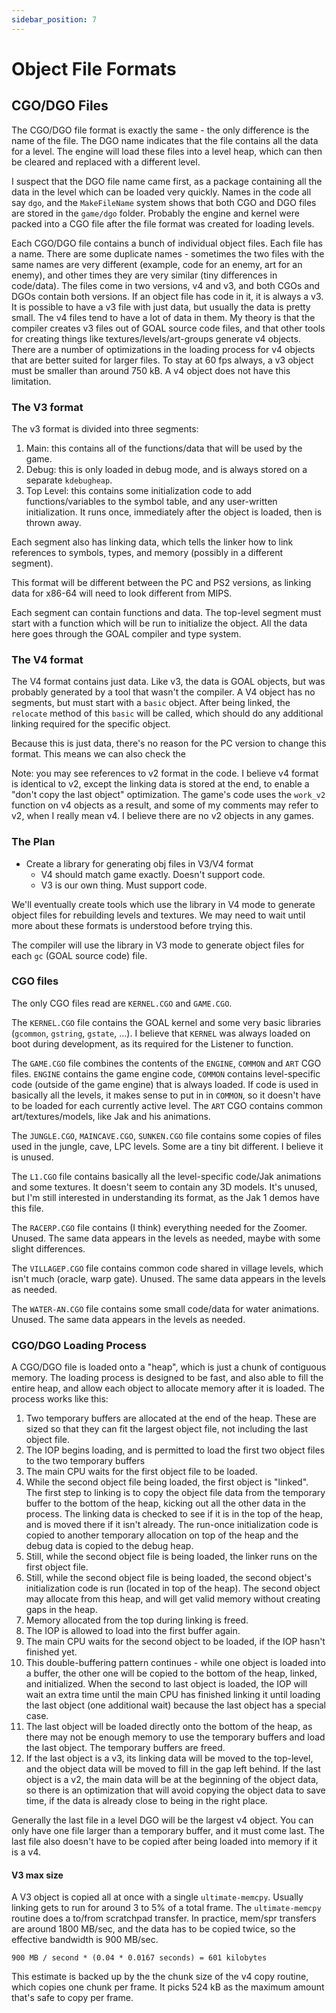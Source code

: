 ```yaml
---
sidebar_position: 7
---
```


# Object File Formats

## CGO/DGO Files

The CGO/DGO file format is exactly the same - the only difference is the name of the file.  The DGO name indicates that the file contains all the data for a level. The engine will load these files into a level heap, which can then be cleared and replaced with a different level.

I suspect that the DGO file name came first, as a package containing all the data in the level which can be loaded very quickly.  Names in the code all say `dgo`, and the `MakeFileName` system shows that both CGO and DGO files are stored in the `game/dgo` folder.  Probably the engine and kernel were packed into a CGO file after the file format was created for loading levels.

Each CGO/DGO file contains a bunch of individual object files.  Each file has a name.  There are some duplicate names - sometimes the two files with the same names are very different (example, code for an enemy, art for an enemy), and other times they are very similar (tiny differences in code/data). The files come in two versions, v4 and v3, and both CGOs and DGOs contain both versions.  If an object file has code in it, it is always a v3.  It is possible to have a v3 file with just data, but usually the data is pretty small. The v4 files tend to have a lot of data in them.  My theory is that the compiler creates v3 files out of GOAL source code files, and that other tools for creating things like textures/levels/art-groups generate v4 objects.  There are a number of optimizations in the loading process for v4 objects that are better suited for larger files.  To stay at 60 fps always, a v3 object must be smaller than around 750 kB. A v4 object does not have this limitation.

### The V3 format

The v3 format is divided into three segments:
1. Main: this contains all of the functions/data that will be used by the game.
2. Debug: this is only loaded in debug mode, and is always stored on a separate `kdebugheap`.
3. Top Level: this contains some initialization code to add functions/variables to the symbol table, and any user-written initialization.  It runs once, immediately after the object is loaded, then is thrown away.

Each segment also has linking data, which tells the linker how to link references to symbols, types, and memory (possibly in a different segment).

This format will be different between the PC and PS2 versions, as linking data for x86-64 will need to look different from MIPS.

Each segment can contain functions and data. The top-level segment must start with a function which will be run to initialize the object.  All the data here goes through the GOAL compiler and type system.

### The V4 format

The V4 format contains just data. Like v3, the data is GOAL objects, but was probably generated by a tool that wasn't the compiler. A V4 object has no segments, but must start with a `basic` object.  After being linked, the `relocate` method of this `basic` will be called, which should do any additional linking required for the specific object.

Because this is just data, there's no reason for the PC version to change this format. This means we can also check the

Note: you may see references to v2 format in the code. I believe v4 format is identical to v2, except the linking data is stored at the end, to enable a "don't copy the last object" optimization. The game's code uses the `work_v2` function on v4 objects as a result, and some of my comments may refer to v2, when I really mean v4.  I believe there are no v2 objects in any games.

### The Plan

- Create a library for generating obj files in V3/V4 format
  - V4 should match game exactly. Doesn't support code.
  - V3 is our own thing. Must support code.

We'll eventually create tools which use the library in V4 mode to generate object files for rebuilding levels and textures.  We may need to wait until more about these formats is understood before trying this.

The compiler will use the library in V3 mode to generate object files for each `gc` (GOAL source code) file.

### CGO files

The only CGO files read are `KERNEL.CGO` and `GAME.CGO`.

 The `KERNEL.CGO` file contains the GOAL kernel and some very basic libraries (`gcommon`, `gstring`, `gstate`, ...). I believe that `KERNEL` was always loaded on boot during development, as its required for the Listener to function.

The `GAME.CGO` file combines the contents of the `ENGINE`, `COMMON` and `ART` CGO files.  `ENGINE` contains the game engine code, `COMMON` contains level-specific code (outside of the game engine) that is always loaded.  If code is used in basically all the levels, it makes sense to put in in `COMMON`, so it doesn't have to be loaded for each currently active level.  The `ART` CGO contains common art/textures/models, like Jak and his animations.

The `JUNGLE.CGO`, `MAINCAVE.CGO`, `SUNKEN.CGO` file contains some copies of files used in the jungle, cave, LPC levels. Some are a tiny bit different. I believe it is unused.

The `L1.CGO` file contains basically all the level-specific code/Jak animations and some textures.  It doesn't seem to contain any 3D models.  It's unused, but I'm still interested in understanding its format, as the Jak 1 demos have this file.

The `RACERP.CGO` file contains (I think) everything needed for the Zoomer. Unused. The same data appears in the levels as needed, maybe with some slight differences.

The `VILLAGEP.CGO` file contains common code shared in village levels, which isn't much (oracle, warp gate). Unused. The same data appears in the levels as needed.

The `WATER-AN.CGO` file contains some small code/data for water animations. Unused. The same data appears in the levels as needed.

### CGO/DGO Loading Process

A CGO/DGO file is loaded onto a "heap", which is just a chunk of contiguous memory.  The loading process is designed to be fast, and also able to fill the entire heap, and allow each object to allocate memory after it is loaded.  The process works like this:

1. Two temporary buffers are allocated at the end of the heap. These are sized so that they can fit the largest object file, not including the last object file.
2. The IOP begins loading, and is permitted to load the first two object files to the two temporary buffers
3. The main CPU waits for the first object file to be loaded.
4. While the second object file being loaded, the first object is "linked". The first step to linking is to copy the object file data from the temporary buffer to the bottom of the heap, kicking out all the other data in the process. The linking data is checked to see if it is in the top of the heap, and is moved there if it isn't already. The run-once initialization code is copied to another temporary allocation on top of the heap and the debug data is copied to the debug heap.
5. Still, while the second object file is being loaded, the linker runs on the first object file.
6. Still, while the second object file is being loaded, the second object's initialization code is run (located in top of the heap). The second object may allocate from this heap, and will get valid memory without creating gaps in the heap.
7. Memory allocated from the top during linking is freed.
8. The IOP is allowed to load into the first buffer again.
9. The main CPU waits for the second object to be loaded, if the IOP hasn't finished yet.
10. This double-buffering pattern continues - while one object is loaded into a buffer, the other one will be copied to the bottom of the heap, linked, and initialized. When the second to last object is loaded, the IOP will wait an extra time until the main CPU has finished linking it until loading the last object (one additional wait) because the last object has a special case.
11. The last object will be loaded directly onto the bottom of the heap, as there may not be enough memory to use the temporary buffers and load the last object. The temporary buffers are freed.
12. If the last object is a v3, its linking data will be moved to the top-level, and the object data will be moved to fill in the gap left behind. If the last object is a v2, the main data will be at the beginning of the object data, so there is an optimization that will avoid copying the object data to save time, if the data is already close to being in the right place.

Generally the last file in a level DGO will be the largest v4 object.  You can only have one file larger than a temporary buffer, and it must come last. The last file also doesn't have to be copied after being loaded into memory if it is a v4.

#### V3 max size

A V3 object is copied all at once with a single `ultimate-memcpy`.  Usually linking gets to run for around 3 to 5% of a total frame. The `ultimate-memcpy` routine does a to/from scratchpad transfer. In practice, mem/spr transfers are around 1800 MB/sec, and the data has to be copied twice, so the effective bandwidth is 900 MB/sec.

`900 MB / second * (0.04 * 0.0167 seconds) = 601 kilobytes`

This estimate is backed up by the the chunk size of the v4 copy routine, which copies one chunk per frame.  It picks 524 kB as the maximum amount that's safe to copy per frame.

